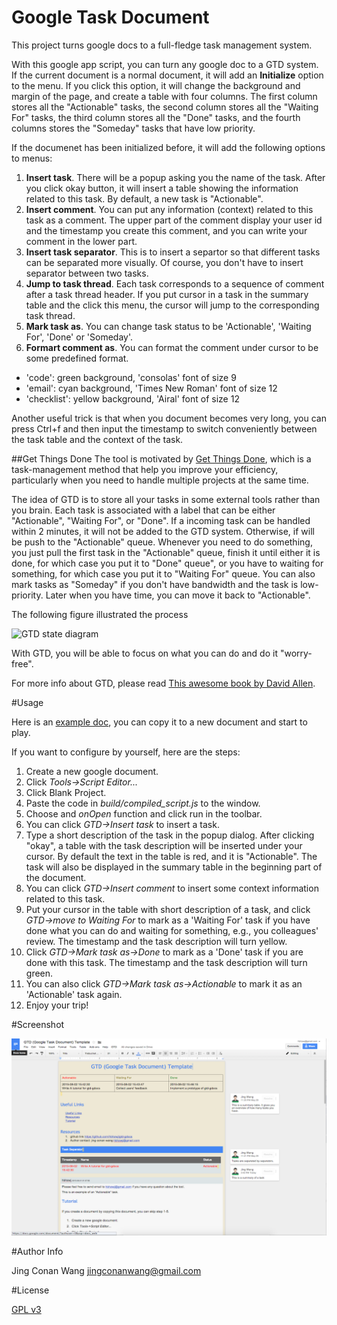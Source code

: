 # Google Task Document
This project turns google docs to a full-fledge task management system. 

With this google app script, you can turn any google doc to a GTD
system. If the current document is a normal document, it will add an
**Initialize** option to the menu.
If you click this option, it will change the background and margin of
the page, and create a table with four columns. The first column stores
all the "Actionable" tasks, the second column stores all the "Waiting
For" tasks, the third column stores all the "Done" tasks, and the fourth
columns stores the "Someday" tasks that have low priority.

If the documenet has been initialized before, it will add the following
options to menus:

1. **Insert task**. There will be a popup asking you the name of the
task. After you click okay button, it will insert a table showing the
information related to this task. By default, a new task is "Actionable".
2. **Insert comment**. You can put any information (context) related to
this task as a comment. The upper part of the comment display your user
id and the timestamp you create this comment, and you can write your
comment in the lower part.
3. **Insert task separator**. This is to insert a separtor so that
different tasks can be separated more visually. Of course, you don't
have to insert separator between two tasks.
4. **Jump to task thread**. Each task corresponds to a sequence of
comment after a task thread header. If you put cursor in a task in the
summary table and the click this menu, the cursor will jump to the
corresponding task thread. 
5. **Mark task as**. You can change task status to be 'Actionable',
'Waiting For', 'Done' or 'Someday'.
6. **Formart comment as**. You can format the comment under cursor to be
some predefined format.
  - 'code': green background, 'consolas' font of size 9
  - 'email': cyan background, 'Times New Roman' font of size 12
  - 'checklist': yellow background, 'Airal' font of size 12

Another useful trick is that when you document becomes very long, you
can press Ctrl+f and then input the timestamp to switch conveniently
between the task table and the context of the task. 

##Get Things Done
The tool is motivated by [Get Things Done](http://gettingthingsdone.com/),
which is a task-management method that help you improve your efficiency,
particularly when you need to handle multiple projects at the same time. 

The idea of GTD is to store all your tasks in some external tools rather than you brain.
Each task is associated with a label that can be either "Actionable", "Waiting For", or
"Done". If a incoming task can be handled within 2 minutes, it will not be added to the
GTD system. Otherwise, if will be push to the "Actionable" queue. Whenever you need to
do something, you just pull the first task in the "Actionable" queue, finish it until
either it is done, for which case you put it to "Done" queue", or you have to waiting
for something, for which case you put it to "Waiting For" queue. You can also mark tasks
as "Someday" if you don't have bandwidth and the task is low-priority. Later when you have
time, you can move it back to "Actionable".

The following figure illustrated the process

![GTD state diagram](https://cloud.githubusercontent.com/assets/522201/16716781/604968cc-46bb-11e6-9965-07061906f1a3.png)

With GTD, you will be able to focus on what you can do and do it "worry-free". 

For more info about GTD, please read [This awesome book by David Allen](http://www.amazon.com/Getting-Things-Done-Stress-Free-Productivity/dp/0142000280).

#Usage

Here is an [example doc](https://docs.google.com/document/d/18dowuhhSB5kajFRbJpmm7efWjU3V4AxYkuWMqhObPeI/edit?usp=sharing), you can copy it to a new document and start to play.

If you want to configure by yourself, here are the steps:

 1. Create a new google document.
 2. Click *Tools->Script Editor...*
 3. Click Blank Project.
 4. Paste the code in *build/compiled_script.js* to the window.
 5. Choose and *onOpen* function and click run in the toolbar.
 6. You can click *GTD->Insert task* to insert a task.
 7. Type a short description of the task in the popup dialog. After clicking "okay", a table with the task description will be inserted under your cursor. By default the text in the table is red, and it is "Actionable". The task will also be displayed in the summary table in the beginning part of the document.
 8. You can click *GTD->Insert comment* to insert some context information related to this task. 
 9. Put your cursor in the table with short description of a task, and click *GTD->move to Waiting For* to mark as a 'Waiting For' task if you have done what you can do and waiting for something, e.g., you colleagues' review. The timestamp and the task description will turn yellow. 
 10. Click *GTD->Mark task as->Done* to mark as a 'Done' task if you are done with this task. The timestamp and the task description will turn green.
 11. You can also click *GTD->Mark task as->Actionable* to mark it as an 'Actionable' task again. 
 12. Enjoy your trip!


#Screenshot

![image](https://github.com/hbhzwj/gtd-gdocs/blob/master/resources/screenshot.png)



#Author Info

Jing Conan Wang
jingconanwang@gmail.com

#License

[GPL v3](http://www.gnu.org/copyleft/gpl.html)
